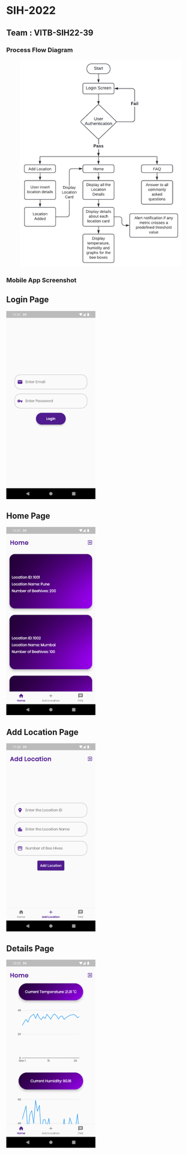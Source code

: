 # SIH-2022

## Team : VITB-SIH22-39

### Process Flow Diagram
<p align="center">
<img height="550vh" src="https://github.com/rohan-sarkarr/SIH-2022/blob/main/BeeKeeping%20App%20-%20Flowchart.png?raw=true">
</p>

### Mobile App Screenshot
<h2>Login Page</h2>
<img  height="500vh" src="https://github.com/rohan-sarkarr/SIH-2022/blob/main/Mobile%20App%20Screenshots/login_page.png?raw=true">

<h2>Home Page</h2>
<img height="500vh" src="https://github.com/rohan-sarkarr/SIH-2022/blob/main/Mobile%20App%20Screenshots/home_page.png?raw=true">

<h2>Add Location Page</h2>
<img height="500vh" src="https://github.com/rohan-sarkarr/SIH-2022/blob/main/Mobile%20App%20Screenshots/add_location.png?raw=true">

<h2>Details Page</h2>
<img height="500vh" src="https://github.com/rohan-sarkarr/SIH-2022/blob/main/Mobile%20App%20Screenshots/details_page.png?raw=true">
